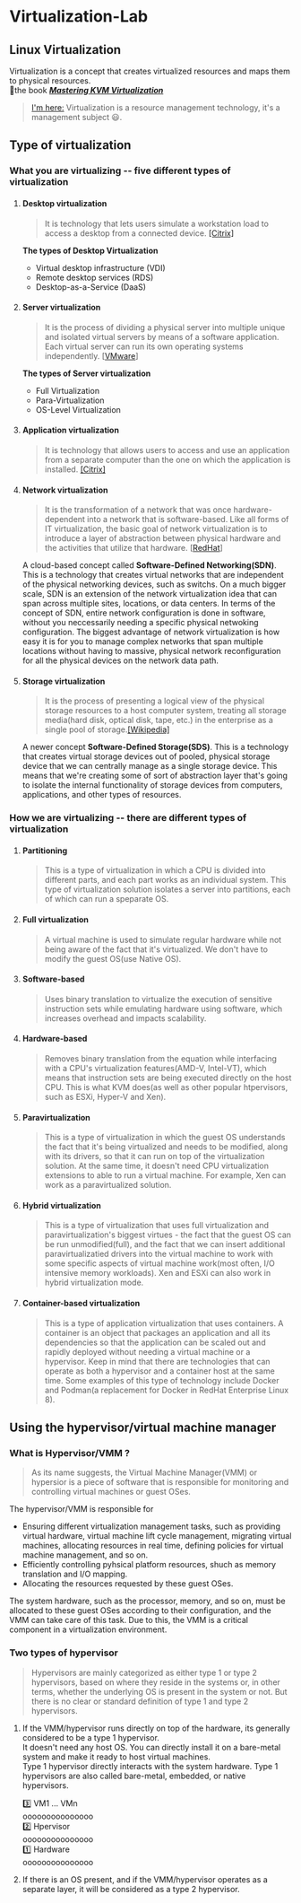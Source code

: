 
# Virtualization-Lab


## Linux Virtualization
Virtualization is a concept that creates virtualized resources and maps them to physical resources.   
👀the book ***[Mastering KVM Virtualization](https://www.packtpub.com/product/mastering-kvm-virtualization-second-edition/9781838828714)***
> [I'm here:](https://github.com/MagicVin) Virtualization is a resource management technology, it's a management subject 😃.  

## Type of virtualization
### What you are virtualizing -- five different types of virtualization
1. #### Desktop virtualization
	> It is technology that lets users simulate a workstation load to access a desktop from a connected device.  [[Citrix]](https://www.citrix.com/solutions/vdi-and-daas/what-is-desktop-virtualization.html) 
	
	**The types of Desktop Virtualization**
	* Virtual desktop infrastructure (VDI)  
	* Remote desktop services (RDS)         
	* Desktop-as-a-Service (DaaS)            
	
 2. #### Server virtualization
    > It is the process of dividing a physical server into multiple unique and isolated virtual servers by means of a software application. Each virtual server can run its own operating systems independently. [[VMware](https://www.vmware.com/topics/glossary/content/server-virtualization.html)]
   
	**The types of Server virtualization**
	* Full Virtualization        
	* Para-Virtualization     
	* OS-Level Virtualization        

3. #### Application virtualization
   > It is technology that allows users to access and use an application from a separate computer than the one on which the application is installed. [[Citrix]](https://www.citrix.com/solutions/vdi-and-daas/what-is-application-virtualization.html)
4. #### Network virtualization 
   > It is the transformation of a network that was once hardware-dependent into a network that is software-based. Like all forms of IT virtualization, the basic goal of network virtualization is to introduce a layer of abstraction between physical hardware and the activities that utilize that hardware. [[RedHat](https://www.redhat.com/en/topics/virtualization/what-is-network-virtualization)]  
  
    A cloud-based concept called **Software-Defined Networking(SDN)**. This is a technology that creates virtual networks that are independent of the physical networking devices, such as switchs. On a much bigger scale, SDN is an extension of the network virtualization idea that can span across multiple sites, locations, or data centers. In terms of the concept of SDN, entire network configuration is done in software, without you neccessarily needing a specific physical netwoking configuration. The biggest advantage of network virtualization is how easy it is for you to manage complex networks that span multiple locations without having to massive, physical network reconfiguration for all the physical devices on the network data path.
5. #### Storage virtualization
   > It is the process of presenting a logical view of the physical storage resources to a host computer system, treating all storage media(hard disk, optical disk, tape, etc.) in the enterprise as a single pool of storage.[[Wikipedia]](https://en.wikipedia.org/wiki/Storage_virtualization)

    A newer concept **Software-Defined Storage(SDS)**. This is a technology that creates virtual storage devices out of pooled, physical storage device that we can centrally manage as a single storage device. This means that we're creating some of sort of abstraction layer that's going to isolate the internal functionality of storage devices from computers, applications, and other types of resources.

### How we are virtualizing -- there are different types of virtualization
1. #### Partitioning
   > This is a type of virtualization in which a CPU is divided into different parts, and each part works as an individual system. This type of virtualization solution isolates a server into partitions, each of which can run a speparate OS.

2. #### Full virtualization
   > A virtual machine is used to simulate regular hardware while not being aware of the fact that it's virtualized. We don't have to modify the guest OS(use Native OS). 
3. #### Software-based
   > Uses binary translation to virtualize the execution of sensitive instruction sets while emulating hardware using software, which increases overhead and impacts scalability.
4. #### Hardware-based
   > Removes binary translation from the equation while interfacing with a CPU's virtualization features(AMD-V, Intel-VT), which means that instruction sets are being executed directly on the host CPU. This is what KVM does(as well as other popular htpervisors, such as ESXi, Hyper-V and Xen).
5. #### Paravirtualization
   > This is a type of virtualization in which the guest OS understands the fact that it's being virtualized and needs to be modified, along with its drivers, so that it can run on top of the virtualization solution. At the same time, it doesn't need CPU virtualization extensions to able to run a virtual machine. For example, Xen can work as a paravirtualized solution.
6. #### Hybrid virtualization
   > This is a type of virtualization that uses full virtualization and paravirtualization's biggest virtues - the fact that the guest OS can be run unmodified(full), and the fact that we can insert additional paravirtualizatied drivers into the virtual machine to work with some specific aspects of virtual machine work(most often, I/O intensive memory workloads). Xen and ESXi can also work in hybrid virtualization mode.
7. #### Container-based virtualization
   > This is a type of application virtualization that uses containers. A container is an object that packages an application and all its dependencies so that the application can be scaled out and rapidly deployed without needing a virtual machine or a hypervisor. Keep in mind that there are technologies that can operate as both a hypervisor and a container host at the same time. Some examples of this type of technology include Docker and Podman(a replacement for Docker in RedHat Enterprise Linux 8).

## Using the hypervisor/virtual machine manager
### What is Hypervisor/VMM ?
> As its name suggests, the Virtual Machine Manager(VMM) or hypersior is a piece of software that is responsible for monitoring and controlling virtual machines or guest OSes. 

The hypervisor/VMM is responsible for 
* Ensuring different virtualization management tasks, such as providing virtual hardware, virtual machine lift cycle management, migrating virtual machines, allocating resources in real time, defining policies for virtual machine management, and so on.  
* Efficiently controlling pyhsical platform resources, shuch as memory translation and I/O mapping.  
* Allocating the resources requested by these guest OSes.  

The system hardware, such as the processor, memory, and so on, must be allocated to these guest OSes according to their configuration, and the VMM can take care of this task. Due to this, the VMM is a critical component in a virtualization environment.

### Two types of hypervisor
> Hypervisors are mainly categorized as either type 1 or type 2 hypervisors, based on where they reside in the systems or, in other terms, whether the underlying OS is present in the system or not. But there is no clear or standard definition of type 1 and type 2 hypervisors.  

1. If the VMM/hypervisor runs directly on top of the hardware, its generally considered to be a type 1 hypervisor.  
   It doesn't need any host OS. You can directly install it on a bare-metal system and make it ready to host virtual machines.  
   Type 1 hypervisor directly interacts with the system hardware. Type 1 hypervisors are also called bare-metal, embedded, or native hypervisors.  
   
     
     
      3️⃣ VM1 ... VMn   
      ooooooooooooooo  
      2️⃣  Hpervisor    
      ooooooooooooooo  
      1️⃣  Hardware   
      ooooooooooooooo  
  

   
   
   
   
   
   
   
3. If there is an OS present, and if the VMM/hypervisor operates as a separate layer, it will be considered as a type 2 hypervisor.  
